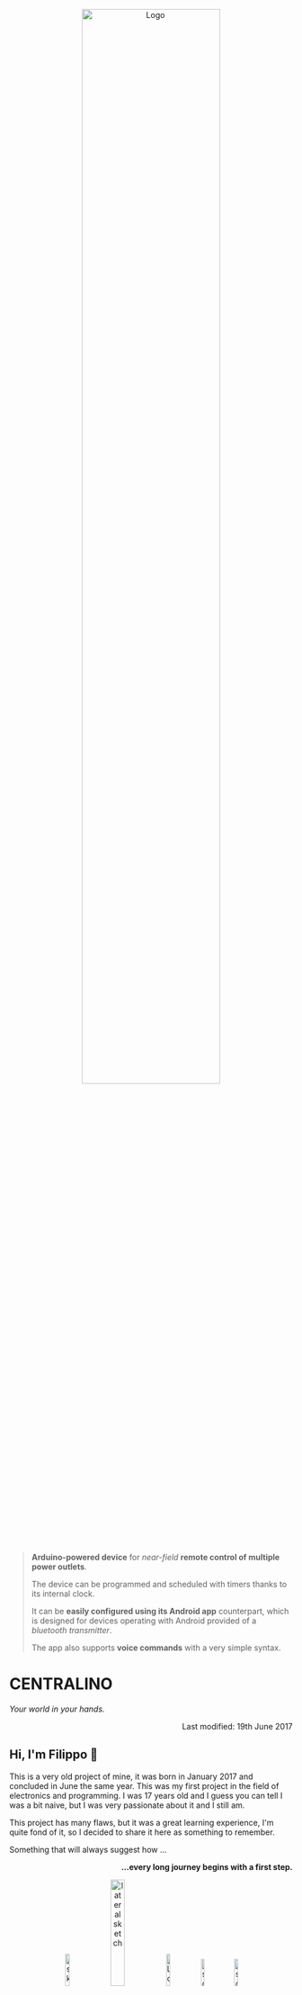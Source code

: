 <p align = "center">
<img src = "Design/Logo/logo_outline_black.png" width = "70%" title = "Logo">
</p>

> **Arduino-powered device** for _near-field_ **remote control of multiple power outlets**. 
> 
> The device can be programmed and scheduled with timers thanks to its internal clock. 
> 
> It can be **easily configured using its Android app** counterpart, which is designed for devices operating with Android provided of a _bluetooth transmitter_.
> 
> The app also supports **voice commands** with a very simple syntax.

# CENTRALINO
_Your world in your hands._
<p align = "right">
Last modified: 19th June 2017
</p>

## Hi, I'm Filippo 👋
This is a very old project of mine, it was born in January 2017 and concluded in June the same year. 
This was my first project in the field of electronics and programming.
I was 17 years old and I guess you can tell I was a bit naive, but I was very passionate about it and I still am.

This project has many flaws, but it was a great learning experience, I'm quite fond of it, so I decided to share it here as something to remember. 

Something that will always suggest how ...
<p align = "right">
<b>...every long journey begins with a first step.</b>
</p>

<p align = "center">
<img src = "Project_Report/media/vista_fondo_min.jpg" width = "12%" title = "sketch">
<img src = "Project_Report/media/vista_laterale_mina.jpg" width = "22%" title = "lateral sketch">
<img src = "Information_Gathering/Multimedia/Pin_out/ArduinoMicro_Pinout3.png" width = "12%" title = "Logo">
<img src = "Design/Android_Centralino/Screenshots/screenshot1.png" width = "11%" title = "screenshot1">
<img src = "Design/Android_Centralino/Screenshots/screenshot2.png" width = "11%" title = "screenshot2">
</p>


------------------------------------------------------
##### Small note on language 🇮🇹 🇬🇧:
The project was born in Italian, so unfortunately many of the comments in the code as well as documentation and the report are in Italian.
I apologize for this, but I hope that the code is still understandable and that the documentation is still useful (maybe with the help of a translator).
However, I decided to have at least the README in English, so that the core of the project as well as the repository structure is understandable to everyone.

## Project reference sector.
Novel Technologies, Internet of Things (IoT), Home Automation.

## Idea and objective:

The project was born with the purpose of making residential and working complex more connected to the people who inhabit it. The project aims to enhance humans environmental control. 
CENTRALINO is designed to control electrical devices such as household appliances, electric, air conditioners, heating systems, and similar.

An increased control can change a person's experience with the surrounding world. The CENTRALIzation of automation is sometimes not just a convenience but a necessity, e.g. in case of subjects with disabilities. 

"Smart homes" are a topic that companies are vigorously addressing to offer increasing automation and integration between systems and services. 
Home automation involves a complex mix of various technologies and requires strong interdisciplinary collaboration.

### The project aims to:

 - Enhance security of electrical devices populated environments.
 - Reduce operating costs.
 - Convert old environments and old systems into more dynamic ones.
 - Simplify the design, installation, maintenance, and use of technology.
 - As a whole: improve the quality of life.

## Description of the project:

The project is named "CENTRALINO" (Italian for "switchboard"), the name reflects its function of both **centralizing** and **managing** control, much like in telecommunications. 
It is a device that allows remote control of multiple power outlets with the ability to be programmed and scheduled at specific intervals using an internal clock. The device is easily configured with mobile devices such as phones, tablets, or computers. The latter only needs to support applications designed for Android operating systems and have a Bluetooth transmitter.

## Functions of the device:

Currently, there are three main functions, but the most important aspect is that there is a foundation that anyone can use to develop their own custom functions. 

1. **Instant On/Off** - Instantaneous switching on and off of the selected device (which means indirect control on its power outlet). 

2. **On/Off with alarm** - Similar to the previous function, but with the possibility of specifying a time at which the device will be turned on or off.

    To do so the device uses the RTC (Real-Time Clock) to compare CENTRALINO's time with the user-set "alarm" time.

3. **On/Off with a timer** - Similar to the previous function, but with the possibility of specifying a duration after which the device will be turned off.

>**Q: How is the CENTRALINO device set to the current time?** 
>
>**A:** It receives the timer duration in minutes from the Android app counterpart and sets the RTC accordingly.

------------------------------------------------------

# Repository structure

    .
    |
    ├── Information_Gathering
    │   ├── Documents                           # Documents concerning components working principles
    │   │    ├── Bluetooth                      # Code snippets and protocol description of bluetooth communication
    │   │    ├── Infra_Red                      # Semiconductor and diodes working principles
    │   │    ├── Transfer_Protocols             # I2C and SPI protocols description
    │   │    └── Flex_sensor                    # Flex sensor working principles
    │   │
    │   └── Multimedia                          # Pin configuration for different hardware components
    │        ├── ...
    │        └── ...
    │
    ├── Design                                  # Design files
    │   ├── Android_Centralino                  # Android app files and latest version apk 
    │   ├── Logo                                # Logo images
    │   └── Software                            # Arduino code files
    |       ├── CLIENTino_versions              # CENTRALINO code versions
    |       ├── Librerie                        # Arduino libraries
    |       └── ...
    │      
    └── Project_Report                          # Final report of the project
        ├── Presentazione_applicazione.pdf      # Android app presentation
        ├── Relazione progetto CENTRALINO.pdf   # Project report
        └── ...



## Information gathering on components: 🔧🔩

I used to create small documentation files for each component and some of them are here listed:

- [Bluetooth Coding](/Information_Gathering/Documents/Bluetooth/Bluetooth_coding.md)
- [Bluetooth](/Information_Gathering/Documents/Bluetooth/Bluetooth_study.md)
- [InfraRed and semiconductors](/Information_Gathering/Documents/Infra_Red/Semiconduttori.md)
- [Transfer Protocols](/Information_Gathering/Documents/Transfer_Protocols/Transfer_protocols.md)
- [Flex Sensor](/Information_Gathering/Documents/Flex_sensor/Flex_sensor.md)


## Design: 📐

Here is possible to find the latest version of the Android app and the Arduino code.

- [Android app](/Design/Android_Centralino/App_builds/STABLE_CENTRALINO1_3.apk) 📱

- [Arduino code](/Design/Software/CLIENTino_versions/CLIENTinoPRESENTATION1_1/CLIENTinoPRESENTATION1_1.ino) ⚙

## Project report: 📝

The project report is available [here](/Project_Report/Relazione%20progetto%20CENTRALINO.pdf) (in Italian).

The android app presentation is available [here](/Project_Report/Presentazione_applicazione.pdf) (in Italian).

------------------------------------------------------

# Implementation

## Tools used (Software).

 -  Fritzing: is a free software for electronic design, focused on the transition from simple prototypes to the printed circuit board to be sent to production. Useful for designing the prototype of the circuit even before it is built.
 - Arduino IDE: is the integrated development environment (Integrated Development Environment) of Arduino, it is a multiplatform application in Java used to compile the code with which the microcontroller that manages the sensors and other components is programmed.
 - Python interpreter: It is a high-level, object-oriented, suitable programming language, among other uses, for developing distributed applications, scripting, numerical computation and system testing. Useful for writing and running programs for Windows, Android and a selected distribution of Linux.
 - Android AppInventor: It is a web application that allows you to create applications for Android operating systems using a graphical interface. Useful for creating the application that will be used to control the device. 

## Tools used (Hardware):

 - Welder.
 - PonD.
 - Cellulose adhesive tape.

## Components used (Hardware):

     • Jumpers for solderless male-male connections.
     • Bread Board for experimental prototypes of solderless circuits.
     • Infrared emitting LEDs.
     • Infrared receiver.
     • Buttons/Buttons.
     • Bluetooth transceiver module – module for Bluetooth transmission and reception.
     • Micro SD Mini Slot – Module for connection with a micro SD card for data storage.
     • Assortment of resistors from 1 to 10 M Ohm (Ω).
     • RTC (Real Time Clock) Real Time Clock – module with battery.
     • Micro ATmegax32u4 powered by 5V (microcontroller).

## Cost of components:

Prices are taken from the following sites:
     - AliExpress: is a branch of the "Alibaba Group" company that unites Chinese companies and offers a retail service to an international market, mainly targeting European buyers. It is the supplier of our components.

     • Jumpers = 120 pieces for €2.39.
     • Bread Board = 2 pieces for €0.74.
     • Infrared LEDs = 20 pieces for €1.25.
     • IR receiver = 10 pieces for €0.73.
     • Buttons/Buttons = 100 pieces for €1.44.
     • RTC (Real Time Clock) = 1 piece for €1.20.
     • Assortment of resistors = 300 pieces for €1.62.
     • Bluetooth = 2 pieces for €2.73 each.
     • Micro SD Mini slot = 2 pieces for €0.47 each.
     • Micro ATmegax32u4 = 3 pieces for €4.59 each.

TOTAL = 

    2.39 * 1 + 0.74 * 2 + 1.25 * 1 + 0.73 * 1 + 1.44 * 1 + 1.20 * 1 + 1.62 * 1 + 2.73 * 2 + 0.47 * 2 + 4.59 * 3 
= €30.92

------------------------------------------------------

### Known issues:

Concerning the Instant On/Off function:
For greater safety, future security measures should be implemented to prevent continuous switching on and off of the same outlet to avoid damaging the connected devices and the microcontroller itself.

Concerning voice commands:
The voice commands syntax is very simple, but it is also very limited. It is not possible to deviate even just a little without incurring in unrecognized commands. This is due to the total absence of natural language processing, which in 2017 I dint know how to implement.

Concerning InfraRed communication:
The code structure of the device is able to eventually support infrared communication, but it is not implemented yet. However the physical circuitry is designed to support it.

------------------------------------------------------


TO ADD AOOOOOOOOOOOOOOOOOOOOOOOOOOOOOOOOOOOOOOOOOOOOOOOOOOOOOOO
CONTROLLA ANCHE SUL REPORT DI AVER MESSO TUTTO QUANTO
    5. Interfaccia utente
        5.1. L'interfaccia utente del dispositivo è prettamente manuale, è possibile solo la disattivazione completa di esso tramite il pulsante blu all'interno della scatola contenitrice. Il dispositivo è programmabile ed è possibile interagire con esso solo con l'applicazione software apposita a meno che non lo si voglia spegnere tramite il suddetto pulsante interno.
    6. Elenco componenti
Nome
Venditore
Prezzo (€)
Breve descrizione
Modulo relay da 2 canali
Sain Smart
9.00
Modulo per il controllo del flusso di corrente.
Arduino Micro
Ali-express
4.50
Microcontrollore
Modulo Bluetooth HC-06
Ali-express
5.20
Modulo per la trasmissione senza fili Bluetooth
Modulo RTC (Real Time Clock)
Ali-express
3.50
Modulo orologio indipendente e autonomo (alimentato a batteria)
Scatola 
Tomea plastiche
7.00
Scatola contenitrice.
Tabella 1
    7. Scelta dei componenti e preventivo
        7.1. I componenti hanno uno scopo prototipale, non si esclude affatto la futura rielaborazione e nuova creazione di una lista di componenti più specifici.
        7.2. La scatola contenitrice è appositamente stata realizzata in plexiglass perché è il materiale che più si avvicina alla necessità di un materiale esteticamente accattivante, parzialmente ignifugo e relativamente facilmente realizzabile. Sono stati esclusi legno e metallo, il primo per la sua predisposizione al fuoco e il secondo per la sua nota conduttività elettrica.
        7.3. Il preventivo per la realizzazione dello stesso progetto è di 29.2 € per quanto riguarda la componentistica che è stata utilizzata. Supponendo una produzione in serie il prezzo calerebbe drasticamente. Una delle forze infatti del progetto stesso è anche il basso costo di costruzione che esso richiede.
    8. Simulazioni
        8.1. Sono state effettuate delle simulazioni in ambienti controllati e sicuri con esiti positivi, testando tutte le funzionalità di CENTRALINO.


    3. Architettura di sistema
        3.1. Un utente può collegarsi a CENTRALINO con l'apposita applicazione software semplicemente tramite le impostazioni Bluetooth offerte dall'applicazione stessa. Una volta che l'utente si connette ad esso, per controllarne un altro dovrà prima disconnettersi da quello a cui è già collegato. Il sistema finale si baserà sulla presenza di tre personaggi :
            ▪ Utente controllore (utilizza applicazione software descritta nella sezione successiva della relazione) che impartisce i comandi ai dispositivi.
            ▪ CENTRALINO (descritta in questa parte della relazione) che controlla la presa di corrente.
            ▪ CENTRALINO-SERVER (non descritta in questa relazione ma di cui è prevista la futura creazione) che da la possibilità all'utente di controllare tutti i CENTRALINO associati senza mai doversi disconnettere da CENTRALINO SERVER che provvederà lui stesso a gestire le comunicazioni con gli altri. 
    4. Specifiche implementative
        4.1. Per funzionare ed essere implementato in un sistema più grande il dispositivo necessità solamente di una connessione alla rete elettrica alimentata a 220 V (Volt) (come ad esempio la rete elettrica domestica) ed una tensione di corrente non superiore a 15 A (Ampere) per non rischiare di danneggiare il circuito o incorrere in un malfunzionamento del dispositivo. 


AI SOFTWARE 

                ◦ MIT App Inventor (Framework): è una applicazione web creata da Google ma ora posseduto dal Massachusetts Institute of Technology. Un ambiente di sviluppo utile a creare applicazioni per android di uso personale.
        ◦ BlueStacks : è un'applicazione creata dall'azienda americana BlueStacks Systems Inc. nel 2011. BlueStacks App Player è un emulatore di app android per i sistemi operativi MacOS e Windows. Le caratteristiche principali sono l'ambiente completamente personalizzabile, il supporto per molteplici configurazioni di sistema operativo e l'integrazione con Google Play.


STA ROBBA
    3. Strumenti utilizzati (Hardware):
        ◦ Saldatore.
        ◦ Cacciaviti vari.
        ◦ Stagno.
        ◦ Silicone liquido.
        ◦ Strumenti di misura di precisione.
